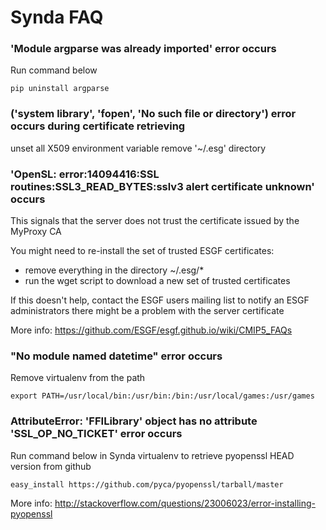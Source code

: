 # Synda FAQ

### 'Module argparse was already imported' error occurs 

Run command below

    pip uninstall argparse

### ('system library', 'fopen', 'No such file or directory') error occurs during certificate retrieving

unset all X509 environment variable 
remove '~/.esg' directory

### 'OpenSL: error:14094416:SSL routines:SSL3_READ_BYTES:sslv3 alert certificate unknown' occurs

This signals that the server does not trust the certificate issued by the MyProxy CA

You might need to re-install the set of trusted ESGF certificates:

* remove everything in the directory ~/.esg/*
* run the wget script to download a new set of trusted certificates

If this doesn't help, contact the ESGF users mailing list to notify an ESGF
administrators there might be a problem with the server certificate

More info: https://github.com/ESGF/esgf.github.io/wiki/CMIP5_FAQs

### "No module named datetime" error occurs

Remove virtualenv from the path

    export PATH=/usr/local/bin:/usr/bin:/bin:/usr/local/games:/usr/games

### AttributeError: 'FFILibrary' object has no attribute 'SSL_OP_NO_TICKET' error occurs

Run command below in Synda virtualenv to retrieve pyopenssl HEAD version from github

    easy_install https://github.com/pyca/pyopenssl/tarball/master

More info: http://stackoverflow.com/questions/23006023/error-installing-pyopenssl

